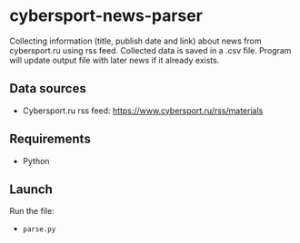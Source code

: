 # cybersport-news-parser

Collecting information (title, publish date and link) about news from cybersport.ru using rss feed. Collected data is saved in a .csv file. Program will update output file with later news if it already exists.

## Data sources
* Cybersport.ru rss feed: https://www.cybersport.ru/rss/materials

## Requirements
* Python

## Launch
Run the file:

* `parse.py`